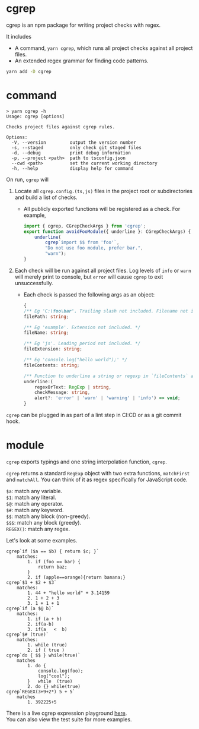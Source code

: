 # cgrep

cgrep is an npm package for writing project checks with regex.

It includes

- A command, `yarn cgrep`, which runs all project checks against all project files.
- An extended regex grammar for finding code patterns.

```bash
yarn add -D cgrep
```

# command

```
> yarn cgrep -h
Usage: cgrep [options]

Checks project files against cgrep rules.

Options:
  -V, --version         output the version number
  -s, --staged          only check git staged files
  -d, --debug           print debug information
  -p, --project <path>  path to tsconfig.json
  --cwd <path>          set the current working directory
  -h, --help            display help for command
```

On run, `cgrep` will

1. Locate all `cgrep.config.(ts,js)` files in the project root or subdirectories and build a list of checks.
    - All publicly exported functions will be registered as a check. For example,
        ```typescript
        import { cgrep, CGrepCheckArgs } from 'cgrep';
        export function avoidFooModule({ underline }: CGrepCheckArgs) {
            underline(
                cgrep`import $$ from 'foo'`,
                "Do not use foo module, prefer bar.",
                "warn");
        }
        ```
    
1. Each check will be run against all project files. Log levels of `info` or `warn` will merely print to console, but `error` will cause `cgrep` to exit unsuccessfully.  
    - Each check is passed the following args as an object:
        ```typescript
        {
        /** Eg 'C:\foo\bar'. Trailing slash not included. Filename not included. */
        filePath: string;
        
        /** Eg 'example'. Extension not included. */
        fileName: string;
        
        /** Eg 'js'. Leading period not included. */
        fileExtension: string;
        
        /** Eg 'console.log("hello world");' */
        fileContents: string;
        
        /** Function to underline a string or regexp in `fileContents` and log it to console. */
        underline:(
            regexOrText: RegExp | string,
            checkMessage: string,
            alert?: 'error' | 'warn' | 'warning' | 'info') => void;
        }
        ```

`cgrep` can be plugged in as part of a lint step in CI:CD or as a git commit hook.

# module

`cgrep` exports typings and one string interpolation function, `cgrep`.

`cgrep` returns a standard `RegExp` object with two extra functions, `matchFirst` and `matchAll`. You can think of it as regex specifically for JavaScript code.

`$a`: match any variable.  
`$1`: match any literal.  
`$@`: match any operator.  
`$#`: match any keyword.  
`$$`: match any block (non-greedy).  
`$$$`: match any block (greedy).  
`REGEX()`: match any regex.  

Let's look at some examples.

```
cgrep`if ($a == $b) { return $c; }`
    matches:
        1. if (foo == bar) {
            return baz;
        }
        2. if (apple==orange){return banana;}
cgrep`$1 + $2 + $3`
    matches:
        1. 44 + "hello world" + 3.14159
        2. 1 + 2 + 3
        3. 1 + 1 + 1
cgrep`if (a $@ b)`
    matches:
        1. if (a + b)
        2. if(a-b)
        3. if(a   <  b)
cgrep`$# (true)`
    matches:
        1. while (true)
        2. if ( true )
cgrep`do { $$ } while(true)`
    matches
        1. do {
            console.log(foo);
            log("cool");
        }   while  (true)
        2. do {} while(true)
cgrep`REGEX(3+9+2*) 5 + 5`
    matches
        1. 392225+5
```

There is a live cgrep expression playground [here](https://itslit.fr/).  
You can also view the test suite for more examples.
